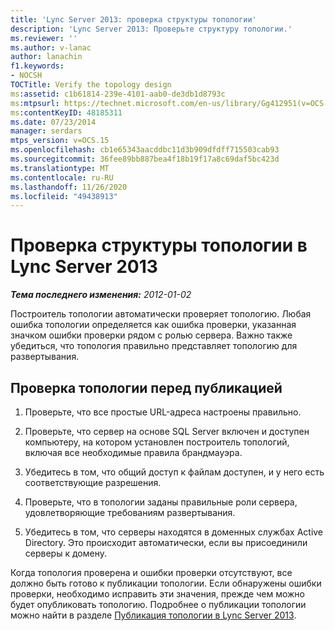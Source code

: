 ```yaml
---
title: 'Lync Server 2013: проверка структуры топологии'
description: 'Lync Server 2013: Проверьте структуру топологии.'
ms.reviewer: ''
ms.author: v-lanac
author: lanachin
f1.keywords:
- NOCSH
TOCTitle: Verify the topology design
ms:assetid: c1b61814-239e-4101-aab0-de3db1d8793c
ms:mtpsurl: https://technet.microsoft.com/en-us/library/Gg412951(v=OCS.15)
ms:contentKeyID: 48185311
ms.date: 07/23/2014
manager: serdars
mtps_version: v=OCS.15
ms.openlocfilehash: cb1e65343aacddbc11d3b909dfdff715503cab93
ms.sourcegitcommit: 36fee89bb887bea4f18b19f17a8c69daf5bc423d
ms.translationtype: MT
ms.contentlocale: ru-RU
ms.lasthandoff: 11/26/2020
ms.locfileid: "49438913"
---
```

# <a name="verify-the-topology-design-in-lync-server-2013"></a>Проверка структуры топологии в Lync Server 2013

<div data-xmlns="http://www.w3.org/1999/xhtml">

<div class="topic" data-xmlns="http://www.w3.org/1999/xhtml" data-msxsl="urn:schemas-microsoft-com:xslt" data-cs="https://msdn.microsoft.com/">

<div data-asp="https://msdn2.microsoft.com/asp">



</div>

<div id="mainSection">

<div id="mainBody">

<span> </span>

_**Тема последнего изменения:** 2012-01-02_

Построитель топологии автоматически проверяет топологию. Любая ошибка топологии определяется как ошибка проверки, указанная значком ошибки проверки рядом с ролью сервера. Важно также убедиться, что топология правильно представляет топологию для развертывания.

<div>

## <a name="to-verify-the-topology-prior-to-publication"></a>Проверка топологии перед публикацией

1.  Проверьте, что все простые URL-адреса настроены правильно.

2.  Проверьте, что сервер на основе SQL Server включен и доступен компьютеру, на котором установлен построитель топологий, включая все необходимые правила брандмауэра.

3.  Убедитесь в том, что общий доступ к файлам доступен, и у него есть соответствующие разрешения.

4.  Проверьте, что в топологии заданы правильные роли сервера, удовлетворяющие требованиям развертывания.

5.  Убедитесь в том, что серверы находятся в доменных службах Active Directory. Это происходит автоматически, если вы присоединили серверы к домену.

Когда топология проверена и ошибки проверки отсутствуют, все должно быть готово к публикации топологии. Если обнаружены ошибки проверки, необходимо исправить эти значения, прежде чем можно будет опубликовать топологию. Подробнее о публикации топологии можно найти в разделе [Публикация топологии в Lync Server 2013](lync-server-2013-publish-the-topology.md).

</div>

</div>

<span> </span>

</div>

</div>

</div>

